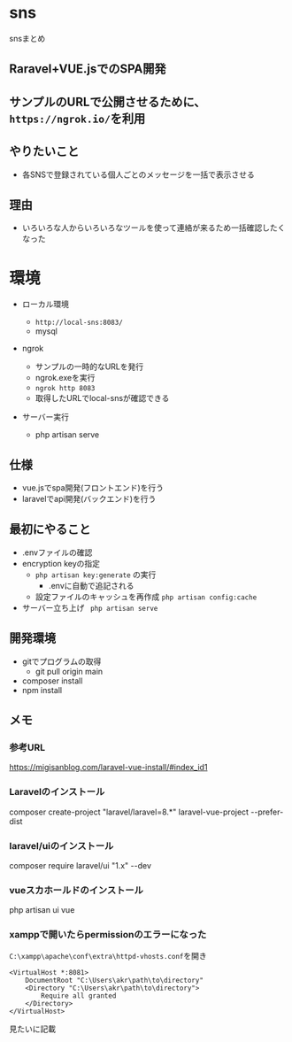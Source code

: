 # sns
snsまとめ
## Raravel+VUE.jsでのSPA開発
## サンプルのURLで公開させるために、`https://ngrok.io/`を利用
## やりたいこと
- 各SNSで登録されている個人ごとのメッセージを一括で表示させる
## 理由
- いろいろな人からいろいろなツールを使って連絡が来るため一括確認したくなった

# 環境
- ローカル環境
	- `http://local-sns:8083/`
	- mysql
- ngrok
	- サンプルの一時的なURLを発行
	- ngrok.exeを実行
	- `ngrok http 8083`
	- 取得したURLでlocal-snsが確認できる

- サーバー実行
	- php artisan serve
## 仕様
- vue.jsでspa開発(フロントエンド)を行う
- laravelでapi開発(バックエンド)を行う

## 最初にやること
- .envファイルの確認
- encryption keyの指定
	- `php artisan key:generate` の実行
		- .envに自動で追記される
	- 設定ファイルのキャッシュを再作成
		`php artisan config:cache`
- サーバー立ち上げ
	` php artisan serve`



## 開発環境
- gitでプログラムの取得
	- git pull origin main
- composer install
- npm install


## メモ
### 参考URL
https://migisanblog.com/laravel-vue-install/#index_id1

### Laravelのインストール
composer create-project "laravel/laravel=8.*" laravel-vue-project --prefer-dist

### laravel/uiのインストール
composer require laravel/ui "1.x" --dev
### vueスカホールドのインストール
php artisan ui vue

### xamppで開いたらpermissionのエラーになった
`C:\xampp\apache\conf\extra\httpd-vhosts.conf`を開き
```
<VirtualHost *:8081>
    DocumentRoot "C:\Users\akr\path\to\directory"
    <Directory "C:\Users\akr\path\to\directory">
        Require all granted
    </Directory>
</VirtualHost>
```
見たいに記載